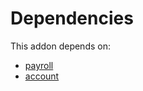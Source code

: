 # Dependencies

This addon depends on:

- [payroll](https://github.com/bringout/oca-payroll)
- [account](https://github.com/bringout/oca-ocb-accounting/tree/150f2ecdb69d7dcf1345d7fd66832f9d87a21860/odoo-bringout-oca-ocb-account)
